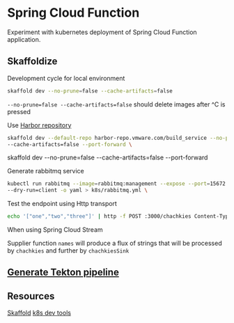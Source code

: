 # Spring Cloud Function

Experiment with kubernetes deployment of Spring Cloud Function application.

## Skaffoldize

Development cycle for local environment

```bash
skaffold dev --no-prune=false --cache-artifacts=false
```

`--no-prune=false --cache-artifacts=false` should delete images after ^C is pressed

Use [Harbor repository](https://harbor-repo.vmware.com/) 

```bash
skaffold dev --default-repo harbor-repo.vmware.com/build_service --no-prune=false \
--cache-artifacts=false --port-forward \
```

skaffold dev --no-prune=false --cache-artifacts=false --port-forward

Generate rabbitmq service

```bash
kubectl run rabbitmq --image=rabbitmq:management --expose --port=15672 --restart=Never \
--dry-run=client -o yaml > k8s/rabbitmq.yml \
```

Test the endpoint using Http transport

```bash
echo '["one","two","three"]' | http -f POST :3000/chachkies Content-Type:text/plain
```

When using Spring Cloud Stream

Supplier function `names` will produce a flux of strings that will be processed by `chachkies` and further by `chachkiesSink`


## [Generate Tekton pipeline](https://github.com/GoogleContainerTools/skaffold/tree/master/examples/generate-pipeline)

## Resources

[Skaffold](https://skaffold.dev/)
[k8s dev tools](https://github.com/dsyer/skaffold-devtools-demo)